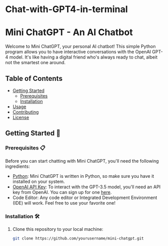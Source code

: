 # Chat-with-GPT4-in-terminal


# Mini ChatGPT - An AI Chatbot


Welcome to Mini ChatGPT, your personal AI chatbot! This simple Python program allows you to have interactive conversations with the OpenAI GPT-4 model. It's like having a digital friend who's always ready to chat, albeit not the smartest one around. 

## Table of Contents

- [Getting Started](#getting-started)
  - [Prerequisites](#prerequisites)
  - [Installation](#installation)
- [Usage](#usage)
- [Contributing](#contributing)
- [License](#license)

## Getting Started 🚀

### Prerequisites 📋

Before you can start chatting with Mini ChatGPT, you'll need the following ingredients:

- [Python](https://www.python.org/): Mini ChatGPT is written in Python, so make sure you have it installed on your system.
- [OpenAI API Key](https://beta.openai.com/signup/): To interact with the GPT-3.5 model, you'll need an API key from OpenAI. You can sign up for one [here](https://beta.openai.com/signup/).
- Code Editor: Any code editor or Integrated Development Environment (IDE) will work. Feel free to use your favorite one!

### Installation 🛠️

1. Clone this repository to your local machine:

   ```bash
   git clone https://github.com/yourusername/mini-chatgpt.git
